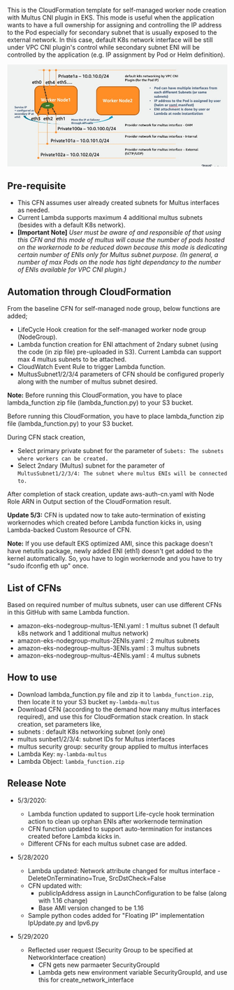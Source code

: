 This is the CloudFormation template for self-managed worker node creation with Multus CNI plugin in EKS. This mode is useful when the application wants to have a full ownership for assigning and controlling the IP address to the Pod especially for secondary subnet that is usually exposed to the external network. In this case, default K8s network interface will be still under VPC CNI plugin's control while secondary subnet ENI will be controlled by the application (e.g. IP assignment by Pod or Helm definition). 

![image-20200518231006033](image-20200518231006033.jpg)
## Pre-requisite
- This CFN assumes user already created subnets for Multus interfaces as needed. 
- Current Lambda supports maximum 4 additional multus subnets (besides with a default K8s network). 
- **[Important Note]** *User must be aware of and responsible of that using this CFN and this mode of multus will cause the number of pods hosted on the workernode to be reduced down because this mode is dedicating certain number of ENIs only for Multus subnet purpose. (In general, a number of max Pods on the node has tight dependancy to the number of ENIs available for VPC CNI plugin.)*

## Automation through CloudFormation

From the baseline CFN for self-managed node group, below functions are added;
- LifeCycle Hook creation for the self-managed worker node group (NodeGroup).
- Lambda function creation for ENI attachment of 2ndary subnet (using the code (in zip file) pre-uploaded in S3). Current Lambda can support max 4 multus subnets to be attached. 
- CloudWatch Event Rule to trigger Lambda function. 
- MultusSubnet1/2/3/4 parameters of CFN should be configured properly along with the number of multus subnet desired. 

**Note:** Before running this CloudFormation, you have to place lambda_function zip file (lambda_function.py) to your S3 bucket. 

Before running this CloudFormation, you have to place lambda_function zip file (lambda_function.py) to your S3 bucket. 

During CFN stack creation, 
* Select primary private subnet for the parameter of `Subets: The subnets where workers can be created.` 
* Select 2ndary (Multus) subnet for the parameter of `MultusSubnet1/2/3/4: The subnet where multus ENIs will be connected to.`

After completion of stack creation, update aws-auth-cn.yaml with Node Role ARN in Output section of the CloudFormation result. 

**Update 5/3:** CFN is updated now to take auto-termination of existing workernodes which created before Lambda function kicks in, using Lambda-backed Custom Resource of CFN. 

**Note:** If you use default EKS optimized AMI, since this package doesn't have netutils package, newly added ENI (eth1) doesn't get added to the kernel automatically. So, you have to login workernode and you have to try "sudo ifconfig eth up" once.  

## List of CFNs
Based on required number of multus subnets, user can use different CFNs in this GitHub with same Lambda function.
- amazon-eks-nodegroup-multus-1ENI.yaml : 1 multus subnet (1 default k8s network and 1 additional multus network)
- amazon-eks-nodegroup-multus-2ENIs.yaml : 2 multus subnets
- amazon-eks-nodegroup-multus-3ENIs.yaml : 3 multus subnets
- amazon-eks-nodegroup-multus-4ENIs.yaml : 4 multus subnets

## How to use
- Download lambda_function.py file and zip it to `lambda_function.zip`, then locate it to your S3 bucket `my-lambda-multus`
- Download CFN (according to the demand how many multus interfaces required), and use this for CloudFormation stack creation. In stack creation, set parameters like,
 - subnets : default K8s networking subnet (only one)
 - multus sunbet1/2/3/4: subnet IDs for Multus interfaces
 - multus security group: security group applied to multus interfaces
 - Lambda Key: `my-lambda-multus`
 - Lambda Object: `lambda_function.zip`

## Release Note 
* 5/3/2020: 
  * Lambda function updated to support Life-cycle hook termination action to clean up orphan ENIs after workernode termination
  * CFN function updated to support auto-termination for instances created before Lambda kicks in. 
  * Different CFNs for each multus subnet case are added.

* 5/28/2020
  * Lambda updated: Network attribute changed for multus interface - DeleteOnTerminatino=True, SrcDstCheck=False
  * CFN updated with: 
    * publicIpAddress assign in LaunchConfiguration to be false (along with 1.16 change)
    * Base AMI version changed to be 1.16
  * Sample python codes added for "Floating IP" implementation IpUpdate.py and Ipv6.py

* 5/29/2020
  * Reflected user request (Security Group to be specified at NetworkInterface creation)
    * CFN gets new parmaeter SecurityGroupId 
    * Lambda gets new environment variable SecurityGroupId, and use this for create_network_interface
